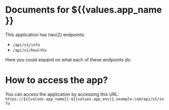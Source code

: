 # Documents for ${{values.app_name }}

This application has two(2) endpoints:
 - `/api/v1/info`
 - `/api/v1/healthz`

Here you could expand on what each of these endpoints do. 

# How to access the app?
You can access the application by accessing this URL: 
`https://${{values.app_name}}-${{values.app_env}}.example.com/api/v1/info`